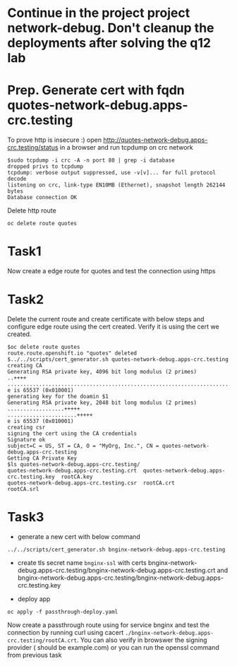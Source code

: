 # Continue in the project project network-debug. Don't cleanup the deployments after solving the q12 lab

# Prep. Generate cert with fqdn quotes-network-debug.apps-crc.testing



To prove http is insecure :) 
open http://quotes-network-debug.apps-crc.testing/status in a browser and run tcpdump on crc network

```
$sudo tcpdump -i crc -A -n port 80 | grep -i database
dropped privs to tcpdump
tcpdump: verbose output suppressed, use -v[v]... for full protocol decode
listening on crc, link-type EN10MB (Ethernet), snapshot length 262144 bytes
Database connection OK
```

Delete http route

```
oc delete route quotes
```

# Task1 
Now create a edge route for quotes and test the connection using https

# Task2
Delete the current route and create certificate with below steps and configure edge route using the cert created. 
Verify it is using the cert we created.

```
$oc delete route quotes
route.route.openshift.io "quotes" deleted
$../../scripts/cert_generator.sh quotes-network-debug.apps-crc.testing 
creating CA
Generating RSA private key, 4096 bit long modulus (2 primes)
..++++
...........................................................................++++
e is 65537 (0x010001)
generating key for the doamin $1
Generating RSA private key, 2048 bit long modulus (2 primes)
..................+++++
......................+++++
e is 65537 (0x010001)
creating csr
signing the cert using the CA credentials
Signature ok
subject=C = US, ST = CA, O = "MyOrg, Inc.", CN = quotes-network-debug.apps-crc.testing
Getting CA Private Key
$ls quotes-network-debug.apps-crc.testing/
quotes-network-debug.apps-crc.testing.crt  quotes-network-debug.apps-crc.testing.key  rootCA.key
quotes-network-debug.apps-crc.testing.csr  rootCA.crt                                 rootCA.srl
```

# Task3
* generate a new cert with below command

`../../scripts/cert_generator.sh bnginx-network-debug.apps-crc.testing`

* create tls secret name `bnginx-ssl` with certs bnginx-network-debug.apps-crc.testing/bnginx-network-debug.apps-crc.testing.crt
and bnginx-network-debug.apps-crc.testing/bnginx-network-debug.apps-crc.testing.key

* deploy app 

```
oc apply -f passthrough-deploy.yaml
```
Now create a passthrough route using for service bnginx and test the connection by running curl using cacert `./bnginx-network-debug.apps-crc.testing/rootCA.crt`. 
You can also verify in browswer the signing provider ( should be example.com) or you can run the openssl command from previous task
